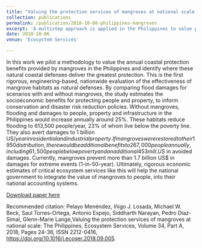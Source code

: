 ```yaml
---
title: "Valuing the protection services of mangroves at national scale: The Philippines"
collection: publications
permalink: /publication/2018-10-06-philippines-mangroves
excerpt: 'A multistep approach is applied in the Philippines to value protection benefits by mangroves. Mangroves annually reduce flooding to 613,500 people and damages to 1 billion US$/year in property.'
date: 2018-10-06
venue: 'Ecosystem Services'

---
```

In this work we pilot a methodology to value the annual coastal protection benefits provided by mangroves in the Philippines and identify where these natural coastal defenses deliver the greatest protection. This is the first rigorous, engineering-based, nationwide evaluation of the effectiveness of mangrove habitats as natural defenses. By comparing flood damages for scenarios with and without mangroves, the study estimates the socioeconomic benefits for protecting people and property, to inform conservation and disaster risk reduction policies. Without mangroves, flooding and damages to people, property and infrastructure in the Philippines would increase annually around 25%. These habitats reduce flooding to 613,500 people/year, 23% of whom live below the poverty line. They also avert damages to 1 billion US$/year in residential and industrial property. If mangroves were restored to their 1950 distribution, there would be additional benefits to 267,000 people annually, including 61,500 people below poverty and an additional 453 mill. US$ in avoided damages. Currently, mangroves prevent more than 1.7 billion US$ in damages for extreme events (1-in-50-year). Ultimately, rigorous economic estimates of critical ecosystem services like this will help the national government to integrate the value of mangroves to people, into their national accounting systems.

[Download paper here](https://authors.elsevier.com/c/1Xrgw7szSIuo4m)

Recommended citation: Pelayo Menéndez, Iñigo J. Losada, Michael W. Beck, Saul Torres-Ortega, Antonio Espejo, Siddharth Narayan, Pedro Díaz-Simal, Glenn-Marie Lange,Valuing the protection services of mangroves at national scale: The Philippines, Ecosystem Services, Volume 34, Part A, 2018, Pages 24-36, ISSN 2212-0416, https://doi.org/10.1016/j.ecoser.2018.09.005.
